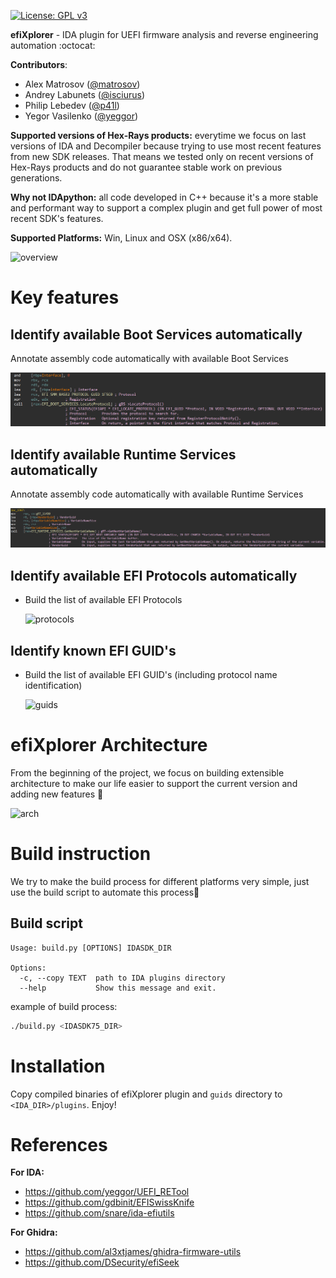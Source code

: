 [![License: GPL v3](https://img.shields.io/badge/License-GPL%20v3-blue.svg)](http://www.gnu.org/licenses/gpl-3.0)

**efiXplorer** - IDA plugin for UEFI firmware analysis and reverse engineering automation :octocat:

__Contributors__: 
* Alex Matrosov ([@matrosov](https://github.com/matrosov))
* Andrey Labunets ([@isciurus](https://github.com/isciurus))
* Philip Lebedev ([@p41l](https://github.com/p41l/))
* Yegor Vasilenko ([@yeggor](https://github.com/yeggor/))

__Supported versions of Hex-Rays products:__ everytime we focus on last versions of IDA and Decompiler because trying to use most recent features from new SDK releases. That means we tested only on recent versions of Hex-Rays products and do not guarantee stable work on previous generations.

__Why not IDApython:__ all code developed in C++ because it's a more stable and performant way to support a complex plugin and get full power of most recent SDK's features.

__Supported Platforms:__ Win, Linux and OSX (x86/x64).

![overview](img/overview.gif)

# Key features

## Identify available Boot Services automatically

Annotate assembly code automatically with available Boot Services

![bs2](img/bs2.png)

## Identify available Runtime Services automatically

Annotate assembly code automatically with available Runtime Services

![rt2](img/rt2.png)

## Identify available EFI Protocols automatically

* Build the list of available EFI Protocols

    ![protocols](img/protocols.png)

## Identify known EFI GUID's

* Build the list of available EFI GUID's (including protocol name identification)

    ![guids](img/guids.png)

# efiXplorer Architecture

From the beginning of the project, we focus on building extensible architecture to make our  life easier to support the current version and adding new features :rocket:

![arch](img/arch.png)

# Build instruction

We try to make the build process for different platforms very simple, just use the build script to automate this process🐍

## Build script

```
Usage: build.py [OPTIONS] IDASDK_DIR

Options:
  -c, --copy TEXT  path to IDA plugins directory
  --help           Show this message and exit.
```

example of build process:

```bash
./build.py <IDASDK75_DIR>
```

# Installation

Copy compiled binaries of efiXplorer plugin and `guids` directory to `<IDA_DIR>/plugins`. Enjoy!

# References 
__For IDA:__
* https://github.com/yeggor/UEFI_RETool 
* https://github.com/gdbinit/EFISwissKnife 
* https://github.com/snare/ida-efiutils

__For Ghidra:__
* https://github.com/al3xtjames/ghidra-firmware-utils
* https://github.com/DSecurity/efiSeek

